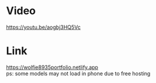 # Video
https://youtu.be/aogbj3HQ5Vc



# Link
https://wolfie8935portfolio.netlify.app
<br>
ps: some models may not load in phone due to free hosting
